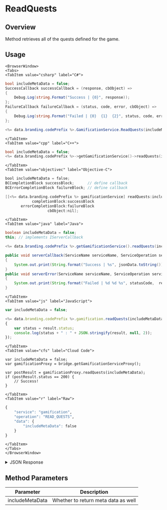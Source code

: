 # ReadQuests
## Overview
Method retrieves all of the quests defined for the game.

<PartialServop service_name="gamification" operation_name="READ_QUESTS" />

## Usage

```mdx-code-block
<BrowserWindow>
<Tabs>
<TabItem value="csharp" label="C#">
```

```csharp
bool includeMetaData = false;
SuccessCallback successCallback = (response, cbObject) =>
{
    Debug.Log(string.Format("Success | {0}", response));
};
FailureCallback failureCallback = (status, code, error, cbObject) =>
{
    Debug.Log(string.Format("Failed | {0}  {1}  {2}", status, code, error));
};

<%= data.branding.codePrefix %>.GamificationService.ReadQuests(includeMetaData, successCallback, failureCallback);
```

```mdx-code-block
</TabItem>
<TabItem value="cpp" label="C++">
```

```cpp
bool includeMetaData = false;
<%= data.branding.codePrefix %>->getGamificationService()->readQuests(includeMetaData, this);
```

```mdx-code-block
</TabItem>
<TabItem value="objectivec" label="Objective-C">
```

```objectivec
bool includeMetaData = false;
BCCompletionBlock successBlock;      // define callback
BCErrorCompletionBlock failureBlock; // define callback

[[<%= data.branding.codePrefix %> gamificationService] readQuests:includeMetaData
            completionBlock:successBlock
       errorCompletionBlock:failureBlock
                   cbObject:nil];
```

```mdx-code-block
</TabItem>
<TabItem value="java" label="Java">
```

```java
boolean includeMetaData = false;
this; // implements IServerCallback

<%= data.branding.codePrefix %>.getGamificationService().readQuests(includeMetaData, this);

public void serverCallback(ServiceName serviceName, ServiceOperation serviceOperation, JSONObject jsonData)
{
    System.out.print(String.format("Success | %s", jsonData.toString()));
}
public void serverError(ServiceName serviceName, ServiceOperation serviceOperation, int statusCode, int reasonCode, String jsonError)
{
    System.out.print(String.format("Failed | %d %d %s", statusCode,  reasonCode, jsonError.toString()));
}
```

```mdx-code-block
</TabItem>
<TabItem value="js" label="JavaScript">
```

```javascript
var includeMetaData = false;

<%= data.branding.codePrefix %>.gamification.readQuests(includeMetaData, result =>
{
	var status = result.status;
	console.log(status + " : " + JSON.stringify(result, null, 2));
});
```

```mdx-code-block
</TabItem>
<TabItem value="cfs" label="Cloud Code">
```

```cfscript
var includeMetaData = false;
var gamificationProxy = bridge.getGamificationServiceProxy();

var postResult = gamificationProxy.readQuests(includeMetaData);
if (postResult.status == 200) {
    // Success!
}
```

```mdx-code-block
</TabItem>
<TabItem value="r" label="Raw">
```

```r
{
	"service": "gamification",
	"operation": "READ_QUESTS",
	"data": {
		"includeMetaData": false
	}
}
```

```mdx-code-block
</TabItem>
</Tabs>
</BrowserWindow>
```

<details>
<summary>JSON Response</summary>

```json
{
    "status" : 200,
    "data" :
    {
        "quests": []
    }
}
```
</details>

## Method Parameters
Parameter | Description
--------- | -----------
includeMetaData | Whether to return meta data as well


